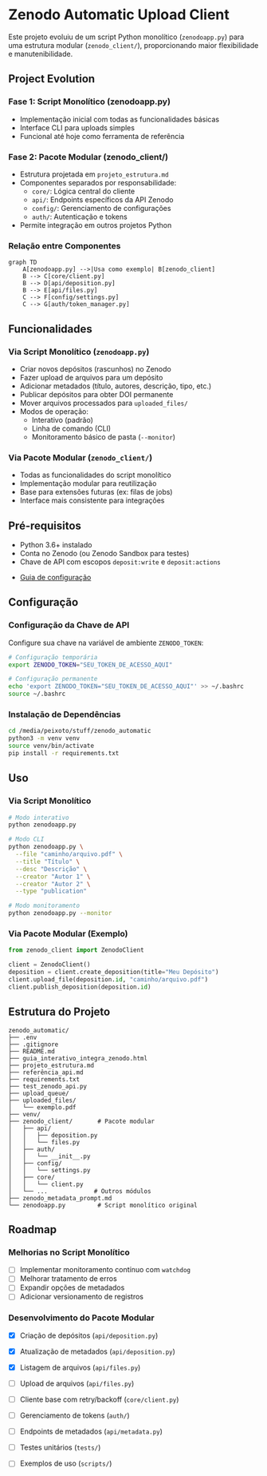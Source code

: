 # Zenodo Automatic Upload Client

Este projeto evoluiu de um script Python monolítico (`zenodoapp.py`) para uma estrutura modular (`zenodo_client/`), proporcionando maior flexibilidade e manutenibilidade.

## Project Evolution

### Fase 1: Script Monolítico (zenodoapp.py)
- Implementação inicial com todas as funcionalidades básicas
- Interface CLI para uploads simples
- Funcional até hoje como ferramenta de referência

### Fase 2: Pacote Modular (zenodo_client/)
- Estrutura projetada em `projeto_estrutura.md`
- Componentes separados por responsabilidade:
  - `core/`: Lógica central do cliente
  - `api/`: Endpoints específicos da API Zenodo
  - `config/`: Gerenciamento de configurações
  - `auth/`: Autenticação e tokens
- Permite integração em outros projetos Python

### Relação entre Componentes
```mermaid
graph TD
    A[zenodoapp.py] -->|Usa como exemplo| B[zenodo_client]
    B --> C[core/client.py]
    B --> D[api/deposition.py]
    B --> E[api/files.py]
    C --> F[config/settings.py]
    C --> G[auth/token_manager.py]
```

## Funcionalidades

### Via Script Monolítico (`zenodoapp.py`)
*   Criar novos depósitos (rascunhos) no Zenodo
*   Fazer upload de arquivos para um depósito
*   Adicionar metadados (título, autores, descrição, tipo, etc.)
*   Publicar depósitos para obter DOI permanente
*   Mover arquivos processados para `uploaded_files/`
*   Modos de operação: 
    - Interativo (padrão)
    - Linha de comando (CLI)
    - Monitoramento básico de pasta (`--monitor`)

### Via Pacote Modular (`zenodo_client/`)
- Todas as funcionalidades do script monolítico
- Implementação modular para reutilização
- Base para extensões futuras (ex: filas de jobs)
- Interface mais consistente para integrações

## Pré-requisitos

*   Python 3.6+ instalado
*   Conta no Zenodo (ou Zenodo Sandbox para testes)
*   Chave de API com escopos `deposit:write` e `deposit:actions`
  - [Guia de configuração](referência_api.md)

## Configuração

### Configuração da Chave de API
Configure sua chave na variável de ambiente `ZENODO_TOKEN`:

```bash
# Configuração temporária
export ZENODO_TOKEN="SEU_TOKEN_DE_ACESSO_AQUI"

# Configuração permanente
echo 'export ZENODO_TOKEN="SEU_TOKEN_DE_ACESSO_AQUI"' >> ~/.bashrc
source ~/.bashrc
```

### Instalação de Dependências
```bash
cd /media/peixoto/stuff/zenodo_automatic
python3 -m venv venv
source venv/bin/activate
pip install -r requirements.txt
```

## Uso

### Via Script Monolítico
```bash
# Modo interativo
python zenodoapp.py

# Modo CLI
python zenodoapp.py \
  --file "caminho/arquivo.pdf" \
  --title "Título" \
  --desc "Descrição" \
  --creator "Autor 1" \
  --creator "Autor 2" \
  --type "publication"

# Modo monitoramento
python zenodoapp.py --monitor
```

### Via Pacote Modular (Exemplo)
```python
from zenodo_client import ZenodoClient

client = ZenodoClient()
deposition = client.create_deposition(title="Meu Depósito")
client.upload_file(deposition.id, "caminho/arquivo.pdf")
client.publish_deposition(deposition.id)
```

## Estrutura do Projeto

```
zenodo_automatic/
├── .env
├── .gitignore
├── README.md
├── guia_interativo_integra_zenodo.html
├── projeto_estrutura.md
├── referência_api.md
├── requirements.txt
├── test_zenodo_api.py
├── upload_queue/
├── uploaded_files/
│   └── exemplo.pdf
├── venv/
├── zenodo_client/       # Pacote modular
│   ├── api/
│   │   ├── deposition.py
│   │   └── files.py
│   ├── auth/
│   │   └── __init__.py
│   ├── config/
│   │   └── settings.py
│   ├── core/
│   │   └── client.py
│   └── ...             # Outros módulos
├── zenodo_metadata_prompt.md
└── zenodoapp.py         # Script monolítico original
```

## Roadmap

### Melhorias no Script Monolítico
- [ ] Implementar monitoramento contínuo com `watchdog`
- [ ] Melhorar tratamento de erros
- [ ] Expandir opções de metadados
- [ ] Adicionar versionamento de registros

### Desenvolvimento do Pacote Modular
- [x] Criação de depósitos (`api/deposition.py`)
- [x] Atualização de metadados (`api/deposition.py`)
- [x] Listagem de arquivos (`api/files.py`)
- [ ] Upload de arquivos (`api/files.py`)
- [ ] Cliente base com retry/backoff (`core/client.py`)
- [ ] Gerenciamento de tokens (`auth/`)
- [ ] Endpoints de metadados (`api/metadata.py`)
- [ ] Testes unitários (`tests/`)
- [ ] Exemplos de uso (`scripts/`)




